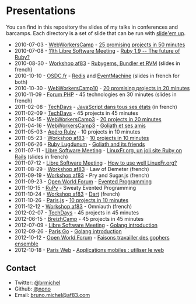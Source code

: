 Presentations
=============

You can find in this repository the slides of my talks in conferences and barcamps.
Each directory is a set of slide that can be run with
[slide'em up](https://github.com/nono/slide-em-up).

* 2010-07-03 - [WebWorkersCamp](http://barcamp.org/WebWorkersCamp) - [25 promising projects in 50 minutes](http://wwc-25-projects.heroku.com/)
* 2010-07-08 - [11th Libre Software Meeting](http://2010.rmll.info/spip.php) - [Ruby 1.9 -- The future of Ruby?](http://rmll2010-ruby19.heroku.com/)
* 2010-08-30 - [Workshop af83](http://dev.af83.com) - [Rubygems, Bundler et RVM](http://rubygems-bundler-rvm.heroku.com) (slides in french)
* 2010-10-10 - [OSDC.fr](http://act.osdc.fr/osdc2010fr/) - [Redis](http://redis-osdcfr.heroku.com/) and [EventMachine](http://eventmachine-osdcfr.heroku.com) (slides in french for both)
* 2010-10-30 - [WebWorkersCamp10](http://barcamp.org/WebWorkersCamp10) - [20 promising projects in 20 minutes](http://wwc-20-projects.heroku.com/)
* 2010-11-09 - [Forum PHP](http://afup.org/pages/forumphp2010/index.php) - 45 technologies en 30 minutes (slides in french)
* 2011-02-08 - [TechDays](http://www.microsoft.com/france/mstechdays/) - [JavaScript dans tous ses états](https://github.com/abolibibelot/Techdays2011_Javascript) (in french)
* 2011-02-09 - [TechDays](http://www.microsoft.com/france/mstechdays/) - 45 projects in 45 minutes
* 2011-04-15 - [WebWorkersCamp3](http://barcamp.org/w/page/36708944/WebWorkersCamp3) - [20 projects in 20 minutes](http://wwc3-20-projects.heroku.com/)
* 2011-04-16 - [WebWorkersCamp3](http://barcamp.org/w/page/36708944/WebWorkersCamp3) - [Goliath et ses amis](http://nono.github.com/Presentations/20110416_Goliath/)
* 2011-05-03 - [Apéro Ruby](http://www.rubyfrance.org/) - 10 projects in 10 minutes
* 2011-05-23 - [Workshop af83](http://dev.af83.com) - [10 projects in 10 minutes](http://nono.github.com/Presentations/20110503_10_projets/)
* 2011-06-26 - [Ruby Lugdunum](http://rulu.eu) - [Goliath and its friends](http://nono.github.com/Presentations/20110626_Goliath/)
* 2011-07-11 - [Libre Software Meeting](http://2011.rmll.info/) - [LinuxFr.org, un joli site Ruby on Rails](https://linuxfr.org/images/historique/rmll2011/20110711_LinuxFr_un_joli_site_Rails/) (slides in french)
* 2011-07-12 - [Libre Software Meeting](http://2011.rmll.info/) - [How to use well LinuxFr.org?](https://linuxfr.org/images/historique/rmll2011/https://linuxfr.org/images/historique/rmll2011/rmll2011_linuxfr_org.pdf)
* 2011-08-29 - [Workshop af83](http://dev.af83.com) - Law of Demeter (french)
* 2011-09-19 - [Workshop af83](http://dev.af83.com) - Pry and Sugar.js (french)
* 2011-09-23 - [Open World Forum](http://www.openworldforum.org/) - [Evented Programming](http://nono.github.com/Presentations/20110923_Evented_Programming/)
* 2011-10-15 - [RuPy](http://rypy.eu) - Sweaty Evented Programming
* 2011-10-24 - [Workshop af83](http://dev.af83.com) - [Dart](http://nono.github.com/Presentations/20111024_Dart/) (french)
* 2011-10-26 - [Paris.js](http://parisjs.org/) - [10 projects in 10 minutes](http://nono.github.com/Presentations/20111026_10_projects_JS/)
* 2011-12-12 - [Workshop af83](http://dev.af83.com) - Omniauth (french)
* 2012-02-07 - [TechDays](http://www.microsoft.com/france/mstechdays/) - 45 projects in 45 minutes
* 2012-06-15 - [BreizhCamp](http://www.breizhcamp.org/) - 45 projects in 45 minutes
* 2012-07-09 - [Libre Software Meeting](http://2012.rmll.info) - [Golang introduction](http://nono.github.com/Presentations/20120709_Golang_introduction)
* 2012-09-26 - [Paris Go](http://groups.google.com/group/parisgo) - [Golang introduction](http://nono.github.com/Presentations/20120709_Golang_introduction)
* 2012-10-12 - [Open World Forum](http://www.openworldforum.org/) - [Faisons travailler des gophers ensemble](http://nono.github.com/Presentations/20121012_Concurrency_patterns)
* 2012-10-18 - [Paris Web](http://www.paris-web.fr/) - [Applications mobiles : utiliser le web](http://blog.menfin.info/Presentations/20121018_Mobile_apps)


Contact
-------

* Twitter: [@brmichel](http://twitter.com/brmichel)
* Github: [@nono](https://github.com/nono)
* Email: bruno.michel@af83.com

